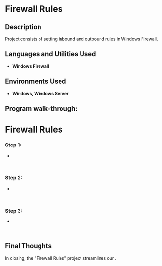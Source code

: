 <h1>Firewall Rules</h1>

 ### [ ]()

<h2>Description</h2>
Project consists of setting inbound and outbound rules in Windows Firewall.
<br />


<h2>Languages and Utilities Used</h2>

- <b>Windows Firewall</b> 

<h2>Environments Used </h2>

- <b>Windows, Windows Server</b>

<h2>Program walk-through:</h2>


<h1>Firewall Rules</h1>

<h3>Step 1: </h3>
<p> </p>

- 

<br>


<h3>Step 2: </h3>
<p></p>

- 

<br>


<h3>Step 3: </h3>
<p></p>

- 

<br>



<h2> Final Thoughts </h2>

<p> In closing, the "Firewall Rules" project streamlines our  .</p>
